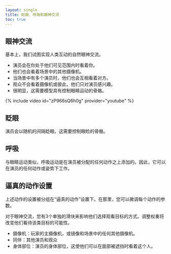 ```yaml
---
layout: single
title: 眨眼、呼吸和眼神交流
toc: true
---
```


## 眼神交流
基本上，我们试图实现人类互动的自然眼神交流。
* 演员会在你处于他们可见范围内时看着你。
* 他们也会看着场景中的其他摄像机。
* 当场景中有多个演员时，他们也会互相看着对方。
* 观众不会看着摄像机或彼此，他们只对演员感兴趣。
* 很明显，这需要模型具有控制眼睛运动的骨骼。

{% include video id="zP966sQ6h0g" provider="youtube" %}

## 眨眼
演员会以随机的间隔眨眼。这需要控制眼睑的骨骼。

## 呼吸
与眼睛运动类似，呼吸运动是在演员被分配的任何动作之上添加的。因此，它可以在演员的任何动作或姿势下工作。

## 逼真的动作设置
上述动作的设置被分组在“逼真的动作”设置下。在那里，您可以微调每个动作的参数。

对于眼神交流，您有3个单独的滑块来影响他们选择观看目标的方式。调整权重将改变他们看待该类目标的可能性。
* 摄像机：玩家的主摄像机，或镜像和场景中的任何其他摄像机。
* 同伴：其他演员和观众
* 身体部位：演员的身体部位，这使他们可以在面部被遮挡时看着这个人。